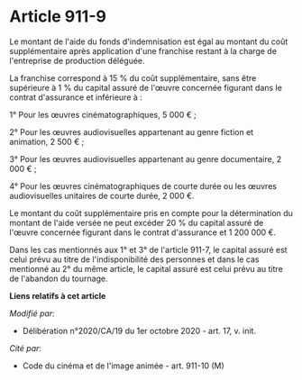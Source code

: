 # Article 911-9

Le montant de l'aide du fonds d'indemnisation est égal au montant du coût supplémentaire après application d'une franchise
restant à la charge de l'entreprise de production déléguée.

La franchise correspond à 15 % du coût supplémentaire, sans être supérieure à 1 % du capital assuré de l'œuvre concernée
figurant dans le contrat d'assurance et inférieure à :

1° Pour les œuvres cinématographiques, 5 000 € ;

2° Pour les œuvres audiovisuelles appartenant au genre fiction et animation, 2 500 € ;

3° Pour les œuvres audiovisuelles appartenant au genre documentaire, 2 000 € ;

4° Pour les œuvres cinématographiques de courte durée ou les œuvres audiovisuelles unitaires de courte durée, 2 000 €.

Le montant du coût supplémentaire pris en compte pour la détermination du montant de l'aide versée ne peut excéder 20 % du
capital assuré de l'œuvre concernée figurant dans le contrat d'assurance et 1 200 000 €.

Dans les cas mentionnés aux 1° et 3° de l'article 911-7, le capital assuré est celui prévu au titre de l'indisponibilité des
personnes et dans le cas mentionné au 2° du même article, le capital assuré est celui prévu au titre de l'abandon du
tournage.

**Liens relatifs à cet article**

_Modifié par_:

  - Délibération n°2020/CA/19 du 1er octobre 2020 - art. 17, v. init.

_Cité par_:

  - Code du cinéma et de l'image animée - art. 911-10 (M)
